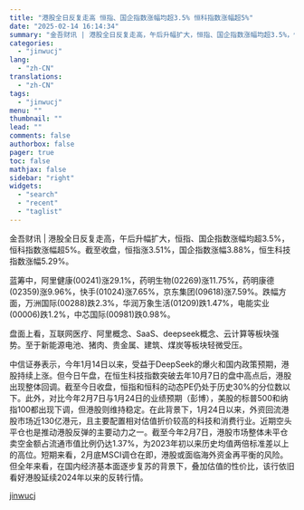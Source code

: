 ```yaml
---
title: "港股全日反复走高 恒指、国企指数涨幅均超3.5% 恒科指数涨幅超5%"
date: "2025-02-14 16:14:34"
summary: "金吾财讯 | 港股全日反复走高，午后升幅扩大，恒指、国企指数涨幅均超3.5%，恒科指数涨幅超5%。截..."
categories:
  - "jinwucj"
lang:
  - "zh-CN"
translations:
  - "zh-CN"
tags:
  - "jinwucj"
menu: ""
thumbnail: ""
lead: ""
comments: false
authorbox: false
pager: true
toc: false
mathjax: false
sidebar: "right"
widgets:
  - "search"
  - "recent"
  - "taglist"
---
```


金吾财讯 | 港股全日反复走高，午后升幅扩大，恒指、国企指数涨幅均超3.5%，恒科指数涨幅超5%。截至收盘，恒指涨3.51%，国企指数涨幅3.88%，恒生科技指数涨幅5.29%。  
  
蓝筹中，阿里健康(00241)涨29.1%，药明生物(02269)涨11.75%，药明康德(02359)涨9.96%，快手(01024)涨7.65%，京东集团(09618)涨7.59%。跌幅方面，万洲国际(00288)跌2.3%，华润万象生活(01209)跌1.47%，电能实业(00006)跌1.2%，中芯国际(00981)跌0.98%。  
  
盘面上看，互联网医疗、阿里概念、SaaS、deepseek概念、云计算等板块强势。至于新能源电池、猪肉、贵金属、建筑、煤炭等板块轻微受压。  
  
中信证券表示，今年1月14日以来，受益于DeepSeek的爆火和国内政策预期，港股持续上涨。但今日午盘，在恒生科技指数突破去年10月7日的盘中高点后，港股出现整体回调。截至今日收盘，恒指和恒科的动态PE仍处于历史30%的分位数以下。此外，对比今年2月7日与1月24日的业绩预期（彭博），美股的标普500和纳指100都出现下调，但港股则维持稳定。在此背景下，1月24日以来，外资回流港股市场近130亿港元，且主要配置相对估值折价较高的科技和消费行业。近期空头平仓也是推动港股反弹的主要动力之一。截至今年2月7日，港股市场整体未平仓卖空金额占流通市值比例仍达1.37%，为2023年初以来历史均值两倍标准差以上的高位。短期来看，2月底MSCI调仓在即，港股或面临海外资金再平衡的风险。但全年来看，在国内经济基本面逐步复苏的背景下，叠加估值的性价比，该行依旧看好港股延续2024年以来的反转行情。

[jinwucj](https://sky.szfiu.com/info/hk/details/266288901)
